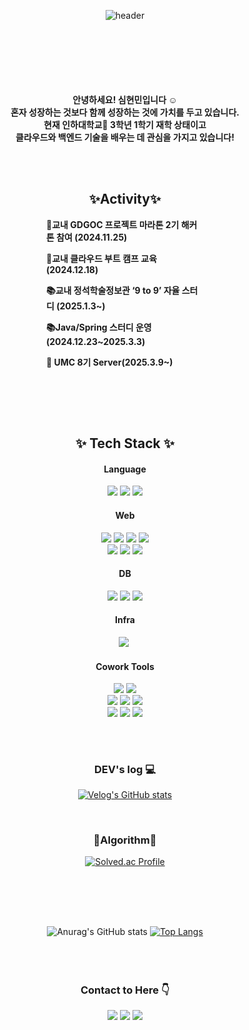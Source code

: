 <div width = "50%" align="center">
  
  ![header](https://capsule-render.vercel.app/api?type=venom&text=Welcome%20to%20Halu%27s%20Github&fontColor=87CEEB)
  <br>
  <br>
  <br>
  <br><br><br><br>
  <p><strong>안녕하세요! 심현민입니다 ☺️<br>
  혼자 성장하는 것보다 함께 성장하는 것에 가치를 두고 있습니다.<br>
  현재 인하대학교🏫 3학년 1학기 재학 상태이고<br>
  클라우드와 백엔드 기술을 배우는 데 관심을 가지고 있습니다!</strong></p>
  <br>
  <br>

  <div style="width: 50%; margin: 0 auto; text-align: center;">
    <h2>✨Activity✨</h2>  
    <div style="text-align: left;">
      <strong><p>🏫교내 GDGOC 프로젝트 마라톤 2기 해커톤 참여 (2024.11.25)</p>
      <p>🏫교내 클라우드 부트 캠프 교육 (2024.12.18)</p>
      <p>📚교내 정석학술정보관 ‘9 to 9’ 자율 스터디 (2025.1.3~)</p>
      <p>📚Java/Spring 스터디 운영 (2024.12.23~2025.3.3)</p>
      <p><strong>🍃 UMC 8기 Server(2025.3.9~)</strong></p>
      </strong>
    </div>
  </div>
  <br>

</div>

<br><br>
<h2 align="center">✨ Tech Stack ✨</h2>
<div align="center">
  <h4>Language</h4>
    <img src="https://img.shields.io/badge/JAVA-007396?style=flat-square&logo=JAVA&logoColor=white"/>                 
    <img src="https://img.shields.io/badge/Python-3776AB?style=flat-square&logo=Python&logoColor=white"/>
    <img src="https://img.shields.io/badge/C++-00599C?style=flat-square&logo=C%2B%2B&logoColor=white">
  <br>
  <h4>Web</h4>
  <img src="https://img.shields.io/badge/HTML5-E34F26?style=flat-square&logo=HTML5&logoColor=white"/>
  <img src="https://img.shields.io/badge/CSS-1572B6?style=flat-square&logo=CSS3&logoColor=white"/>  
  <img src="https://img.shields.io/badge/JavaScript-F7DF1E?style=flat-square&logo=JavaScript&logoColor=white">
  <img src="https://img.shields.io/badge/Thymeleaf-005F0F?style=flat-square&logo=Thymeleaf&logoColor=white"><br>
  <img src="https://img.shields.io/badge/Spring-6DB33F?style=flat-square&logo=Spring&logoColor=white"/>           
  <img src="https://img.shields.io/badge/SpringBoot-6DB33F?style=flat-square&logo=SpringBoot&logoColor=white"/>
  <img src="https://img.shields.io/badge/Spring%20Data%20JPA-6DB33F?style=flat-square&logo=Spring&logoColor=white"/>

  <br>
  <h4>DB</h4>
  <img src="https://img.shields.io/badge/mysql-4479A1?style=flat-square&logo=mysql&logoColor=white"/>
  <img src="https://img.shields.io/badge/postgresql-4169E1?style=flat-square&logo=postgresql&logoColor=white"/>
  <img src="https://img.shields.io/badge/H2-4169E3?style=flat-square&logo=H2&logoColor=white"/>
  <h4>Infra</h4>
  <img src="https://img.shields.io/badge/AWS-232F3E?style=flat-square&logo=amazonaws&logoColor=white"/></a>&nbsp    
  <h4>Cowork Tools</h4>
  <img src="https://img.shields.io/badge/github-181717?style=flat-square&logo=github&logoColor=white">     
  <img src="https://img.shields.io/badge/git-F05032?style=flat-square&logo=git&logoColor=white">
  <br><img src="https://img.shields.io/badge/Swagger-85EA2D?style=flat-square&logo=Swagger&logoColor=white">
  <img src="https://img.shields.io/badge/FIGMA-F24E1E?style=flat-square&logo=FIGMA&logoColor=white">
  <img src="https://img.shields.io/badge/Notion-000000?style=flat-square&logo=Notion&logoColor=white"><br>
  <img src="https://img.shields.io/badge/IntelliJ-181717?style=flat-square&logo=IntelliJ+IDEA&logoColor=white">
  <img src="https://img.shields.io/badge/VSCode-007ACC?style=flat-square&logo=visual-studio-code&logoColor=white">
  <img src="https://img.shields.io/badge/Eclipse-2C2255?style=flat-square&logo=eclipse&logoColor=white">  
  <h2></h2>
  <br>
  
</div>
<h3 align="center"> DEV's log 💻 </h3>

<div align="center">
  
  [![Velog's GitHub stats](https://velog-readme-stats.vercel.app/api?name=simhyunmin&color=)](https://velog.io/@simhyunmin)

</div>
<br>
<h3 align="center">📝Algorithm📝</h3>

<div align="center">
  
  [![Solved.ac Profile](http://mazassumnida.wtf/api/v2/generate_badge?boj=jpsim1234)](https://solved.ac/jpsim1234/)
  
</div>
<h2></h2>

<br><br><br>
<div align="center">
  
  ![Anurag's GitHub stats](https://github-readme-stats.vercel.app/api?username=simhyunmin&show_icons=true&theme=dracula)
  [![Top Langs](https://github-readme-stats.vercel.app/api/top-langs/?username=simhyunmin&layout=compact)](https://github.com/simhyunmin/github-readme-stats)<br>
  <br>
  <br>
  <br>
  <h3>Contact to Here 👇</h3>
  <img src="https://img.shields.io/badge/Gmail-D14836?style=for-the-badge&logo=gmail&logoColor=white&link=mailto:shm66371945@gmail.com"/></a>
  <a href="https://www.instagram.com/hyunmin1125"><img src="https://img.shields.io/badge/Instagram-%23E4405F.svg?style=for-the-badge&logo=Instagram&logoColor=white&link=https://www.instagram.com/hyunmin1125"/></a>
  <a href="https://velog.io/@simhyunmin"><img src="http://img.shields.io/badge/-Velog-20c997?style=for-the-badge&link=https://velog.io/@simhyunmin"/></a>
  
</div>

